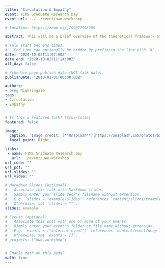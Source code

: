 ```yaml
---
title: "Circulation & Empathy"
event: FIMS Graduate Research Day
event_url: ../../event/uwo-workshop

# location: https://zoom.us/j/99077508905

abstract: This will be a brief overview of the theoretical framework of one of my dissertation chapters. Even in the information age, interactions with objects and their circulation remain at the centre of our lives, including in the public library's circulation department. Benjamin was critical of the psychological process of empathy (Einfühlung) by which an individual identified with or even projected their own identity into an object—physical or intellectual. Such bad empathy, as I’ve chosen to call it, results in commodity fetishism, in the former case, or an uncritical historicism that legitimizes oppressive violence, in the latter. I will discuss four different types of empathy (true, bad, ambiguous, and neutral) and how the public library can undermine bad empathy with the exchange value of the library item as commodity.

# Talk start and end times.
#   End time can optionally be hidden by prefixing the line with `#`.
date: "2020-10-02T11:07:00Z"
date_end: "2020-10-02T11:14:00Z"
all_day: false

# Schedule page publish date (NOT talk date).
publishDate: "2010-01-01T00:00:00Z"

authors:
- Greg Nightingale
tags: 
- Circulation
- Empathy 


# Is this a featured talk? (true/false)
featured: false

image:
  caption: 'Image credit: [**Unsplash**](https://unsplash.com/photos/bzdhc5b3Bxs)'
  focal_point: Right

links:
 - name: FIMS Graduate Research Day
   url: ../event/uwo-workshop
url_code: ""
url_pdf: ""
url_slides: ""
url_video: ""

# Markdown Slides (optional).
#   Associate this talk with Markdown slides.
#   Simply enter your slide deck's filename without extension.
#   E.g. `slides = "example-slides"` references `content/slides/example-slides.md`.
#   Otherwise, set `slides = ""`.
slides: example

# Events (optional).
#   Associate this post with one or more of your events.
#   Simply enter your event's folder or file name without extension.
#   E.g. `events = ["internal-event"]` references `content/event/deep-learning/index.md`.
#   Otherwise, set `events = []`.
# projects: ["uwo-workshop"]


# Enable math on this page?
math: true
---
```

